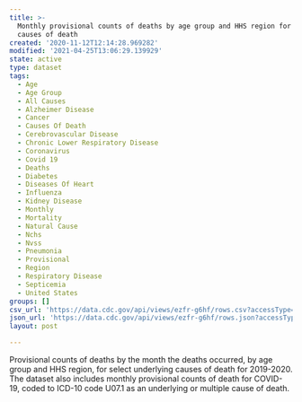 ```yaml
---
title: >-
  Monthly provisional counts of deaths by age group and HHS region for select
  causes of death
created: '2020-11-12T12:14:28.969282'
modified: '2021-04-25T13:06:29.139929'
state: active
type: dataset
tags:
  - Age
  - Age Group
  - All Causes
  - Alzheimer Disease
  - Cancer
  - Causes Of Death
  - Cerebrovascular Disease
  - Chronic Lower Respiratory Disease
  - Coronavirus
  - Covid 19
  - Deaths
  - Diabetes
  - Diseases Of Heart
  - Influenza
  - Kidney Disease
  - Monthly
  - Mortality
  - Natural Cause
  - Nchs
  - Nvss
  - Pneumonia
  - Provisional
  - Region
  - Respiratory Disease
  - Septicemia
  - United States
groups: []
csv_url: 'https://data.cdc.gov/api/views/ezfr-g6hf/rows.csv?accessType=DOWNLOAD'
json_url: 'https://data.cdc.gov/api/views/ezfr-g6hf/rows.json?accessType=DOWNLOAD'
layout: post

---
```

Provisional counts of deaths by the month the deaths occurred, by age group and HHS region, for select underlying causes of death for 2019-2020. The dataset also includes monthly provisional counts of death for COVID-19, coded to ICD-10 code U07.1 as an underlying or multiple cause of death.
